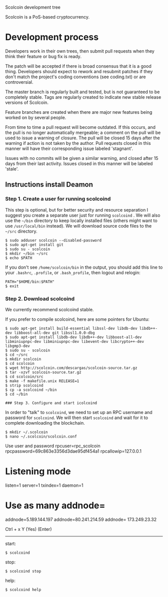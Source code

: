 
Scolcoin development tree

Scolcoin is a PoS-based cryptocurrency.

Development process
===========================

Developers work in their own trees, then submit pull requests when
they think their feature or bug fix is ready.

The patch will be accepted if there is broad consensus that it is a
good thing.  Developers should expect to rework and resubmit patches
if they don't match the project's coding conventions (see coding.txt)
or are controversial.

The master branch is regularly built and tested, but is not guaranteed
to be completely stable. Tags are regularly created to indicate new
stable release versions of Scolcoin.

Feature branches are created when there are major new features being
worked on by several people.

From time to time a pull request will become outdated. If this occurs, and
the pull is no longer automatically mergeable; a comment on the pull will
be used to issue a warning of closure. The pull will be closed 15 days
after the warning if action is not taken by the author. Pull requests closed
in this manner will have their corresponding issue labeled 'stagnant'.

Issues with no commits will be given a similar warning, and closed after
15 days from their last activity. Issues closed in this manner will be 
labeled 'stale'.

Instructions install Deamon
----------------------------

### Step 1. Create a user for running scolcoind
This step is optional, but for better security and resource separation I
suggest you create a separate user just for running `scolcoind` .
We will also use the `~/bin` directory to keep locally installed files
(others might want to use `/usr/local/bin` instead). We will download source
code files to the `~/src` directory.

    $ sudo adduser scolcoin --disabled-password
    $ sudo apt-get install git
    $ sudo su - scolcoin
    $ mkdir ~/bin ~/src
    $ echo $PATH

If you don't see `/home/scolcoin/bin` in the output, you should add this line
to your `.bashrc`, `.profile`, or `.bash_profile`, then logout and relogin:

    PATH="$HOME/bin:$PATH"
    $ exit

### Step 2. Download scolcoind

We currently recommend scolcoind stable.

If you prefer to compile scolcoind, here are some pointers for Ubuntu:

    $ sudo apt-get install build-essential libssl-dev libdb-dev libdb++-dev libboost-all-dev git libssl1.0.0-dbg
    $ sudo apt-get install libdb-dev libdb++-dev libboost-all-dev libminiupnpc-dev libminiupnpc-dev libevent-dev libcrypto++-dev libgmp3-dev
    $ sudo su - scolcoin
    $ cd ~/src 
    $ mkdir scolcoin
    $ cd scolcoin
    $ wget http://scolcoin.com/descargas/scolcoin-source.tar.gz
    $ tar -xzvf scolcoin-source.tar.gz
    $ cd scolcoin/src
    $ make -f makefile.unix RELEASE=1
    $ strip scolcoind
    $ cp -a scolcoind ~/bin
    $ cd ~/bin
    
    ### Step 3. Configure and start icolcoind

In order to "talk" to `scolcoind`, we need to set up an RPC
username and password for `scolcoind`. We will then start `scolcoind` and
wait for it to complete downloading the blockchain.

    $ mkdir ~/.scolcoin
    $ nano ~/.scolcoin/scolcoin.conf
Use user and password
rpcuser=rpc_scolcoin
rpcpassword=69c863e3356d3dae95df454a1
rpcallowip=127.0.0.1
# Listening mode
listen=1
server=1
txindex=1
daemon=1
# Use as many addnode=
addnode=5.189.144.197
addnode=80.241.214.59
addnode= 173.249.23.32

Ctrl + x
Y (Yes)
(Enter)

------------------------

start:

    $ scolcoind

stop:

    $ scolcoind stop
    
help:

    $ scolcoind help 
